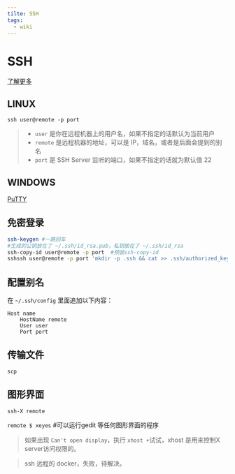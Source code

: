 ```yaml
---
tilte: SSH
tags:
  - wiki
---
```


# SSH

[了解更多](https://abcdabcd987.com/ssh/)

## LINUX

`ssh user@remote -p port`

> - `user` 是你在远程机器上的用户名，如果不指定的话默认为当前用户
> - `remote` 是远程机器的地址，可以是 IP，域名，或者是后面会提到的别名
> - `port` 是 SSH Server 监听的端口，如果不指定的话就为默认值 22



## WINDOWS

[PuTTY](https://www.chiark.greenend.org.uk/~sgtatham/putty/latest.html)



## 免密登录

```bash
ssh-keygen #一路回车
#生成的公钥放在了 ~/.ssh/id_rsa.pub，私钥放在了 ~/.ssh/id_rsa
ssh-copy-id user@remote -p port  #预装ssh-copy-id
sshssh user@remote -p port 'mkdir -p .ssh && cat >> .ssh/authorized_keys' < ~/.ssh/id_rsa.pubcopy-id user@remote -p port
```



## 配置别名

在 `~/.ssh/config` 里面追加以下内容：

```
Host name
    HostName remote
    User user
    Port port
```



## 传输文件

`scp`



## 图形界面

`ssh-X remote`

`remote $ xeyes` #可以运行gedit 等任何图形界面的程序

> 如果出现 `Can't open display`，执行 `xhost +`试试，xhost 是用来控制X server访问权限的。

> ssh 远程的 docker，失败，待解决。

